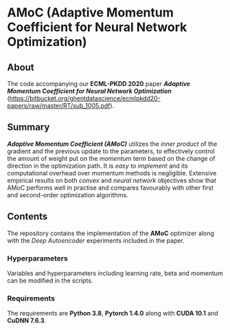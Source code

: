 # AMoC (Adaptive Momentum Coefficient for Neural Network Optimization)

## About

The code accompanying our **ECML-PKDD 2020** paper ***Adaptive Momentum Coefficient for Neural Network Optimization*** (https://bitbucket.org/ghentdatascience/ecmlpkdd20-papers/raw/master/RT/sub_1005.pdf).

## Summary

***Adaptive Momentum Coefficient (AMoC)*** utilizes the *inner product* of the gradient and the previous update to the parameters, to effectively control the amount of weight put on the *momentum* term based on the change of direction in the optimization path. It is *easy to implement* and its computational overhead over momentum methods is negligible. Extensive empirical results on both *convex* and *neural network* objectives show that AMoC performs well in practise and compares favourably with other first and second-order optimization algorithms.

## Contents

The repository contains the implementation of the **AMoC** optimizer along with the *Deep Autoencoder* experiments included in the paper. 

### Hyperparameters
Variables and hyperparameters including learning rate, beta and momentum can be modified in the scripts. 

### Requirements
The requirements are **Python 3.8**, **Pytorch 1.4.0** along with **CUDA 10.1** and **CuDNN 7.6.3**.
